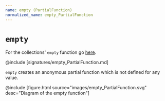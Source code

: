 ```yaml
---
name: empty (PartialFunction)
normalized_name: empty_PartialFunction
---
```


# `empty`

For the collections' `empty` function go [here](./empty_collections).

@include [signatures/empty_PartialFunction.md]

`empty` creates an anonymous partial function which is not defined for any
value.

@include [figure.html source="images/empty_PartialFunction.svg" desc="Diagram of the empty function"]
